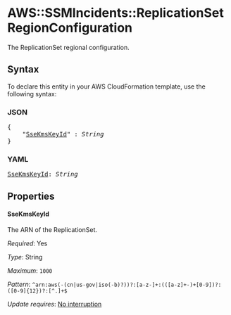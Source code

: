 # AWS::SSMIncidents::ReplicationSet RegionConfiguration

The ReplicationSet regional configuration.

## Syntax

To declare this entity in your AWS CloudFormation template, use the following syntax:

### JSON

<pre>
{
    "<a href="#ssekmskeyid" title="SseKmsKeyId">SseKmsKeyId</a>" : <i>String</i>
}
</pre>

### YAML

<pre>
<a href="#ssekmskeyid" title="SseKmsKeyId">SseKmsKeyId</a>: <i>String</i>
</pre>

## Properties

#### SseKmsKeyId

The ARN of the ReplicationSet.

_Required_: Yes

_Type_: String

_Maximum_: <code>1000</code>

_Pattern_: <code>^arn:aws(-(cn|us-gov|iso(-b)?))?:[a-z-]+:(([a-z]+-)+[0-9])?:([0-9]{12})?:[^.]+$</code>

_Update requires_: [No interruption](https://docs.aws.amazon.com/AWSCloudFormation/latest/UserGuide/using-cfn-updating-stacks-update-behaviors.html#update-no-interrupt)
